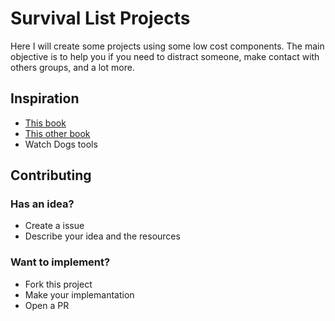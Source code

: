 # Survival List Projects

Here I will create some projects using some low cost components. The main objective is to help you if you need to distract someone, make contact with others groups, and a lot more.

## Inspiration

- [This book](https://www.nostarch.com/zombies)
- [This other book](https://www.nostarch.com/electronicsforkids)
- Watch Dogs tools

## Contributing

### Has an idea?
- Create a issue
- Describe your idea and the resources

### Want to implement?
- Fork this project
- Make your implemantation
- Open a PR